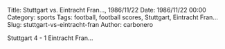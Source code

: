 Title: Stuttgart vs. Eintracht Fran…, 1986/11/22
Date: 1986/11/22 00:00
Category: sports
Tags: football, football scores, Stuttgart, Eintracht Fran…
Slug: stuttgart-vs-eintracht-fran
Author: carbonero


Stuttgart 4 - 1 Eintracht Fran…
